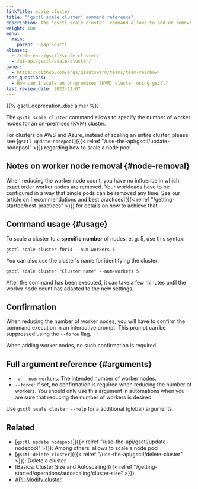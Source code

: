 ```yaml
---
linkTitle: scale cluster
title: "'gsctl scale cluster' command reference"
description: The 'gsctl scale cluster' command allows to add or remove worker nodes to an on-premises cluster (KVM).
weight: 180
menu:
  main:
    parent: uiapi-gsctl
aliases:
  - /reference/gsctl/scale-cluster/
  - /ui-api/gsctl/scale-cluster/
owner:
  - https://github.com/orgs/giantswarm/teams/team-rainbow
user_questions:
  - How can I scale an on-premises (KVM) cluster using gsctl?
last_review_date: 2022-12-07
---
```


{{% gsctl_deprecation_disclaimer %}}

The `gsctl scale cluster` command allows to specify the number of worker nodes for an on-premises (KVM) cluster.

For clusters on AWS and Azure, instead of scaling an entire cluster, please see [`gsctl update nodepool`]({{< relref "/use-the-api/gsctl/update-nodepool" >}}) regarding how to scale a node pool.

## Notes on worker node removal {#node-removal}

When reducing the worker node count, you have no influence in which exact order worker nodes are removed. Your workloads have to be configured in a way that single pods can be removed any time. See our article on [recommendations and best practices]({{< relref "/getting-started/best-practices" >}}) for details on how to achieve that.

## Command usage {#usage}

To scale a cluster to a **specific number** of nodes, e. g. 5, use this syntax:

```nohighlight
gsctl scale cluster f0r14 --num-workers 5
```

You can also use the cluster's name for identifying the cluster:

```nohighlight
gsctl scale cluster "Cluster name" --num-workers 5
```

After the command has been executed, it can take a few minutes until the worker node count has adapted to the new settings.

## Confirmation

When reducing the number of worker nodes, you will have to confirm the command execution in an interactive prompt.
This prompt can be suppressed using the `--force` flag.

When adding worker nodes, no such confirmation is required.

## Full argument reference {#arguments}

- `-w`, `--num-workers`: The intended number of worker nodes.
- `--force`: If set, no confirmation is required when reducing the number of workers. You should only use this argument in automations when you are sure that reducing the number of workers is desired.

Use `gsctl scale cluster --help` for a additional (global) arguments.

## Related

- [`gsctl update nodepool`]({{< relref "/use-the-api/gsctl/update-nodepool" >}}): Among others, allows to scale a node pool
- [`gsctl delete cluster`]({{< relref "/use-the-api/gsctl/delete-cluster" >}}): Delete a cluster
- [Basics: Cluster Size and Autoscaling]({{< relref "/getting-started/operations/autoscaling/cluster-size" >}})
- [API: Modify cluster](/api/#operation/modifyCluster)

